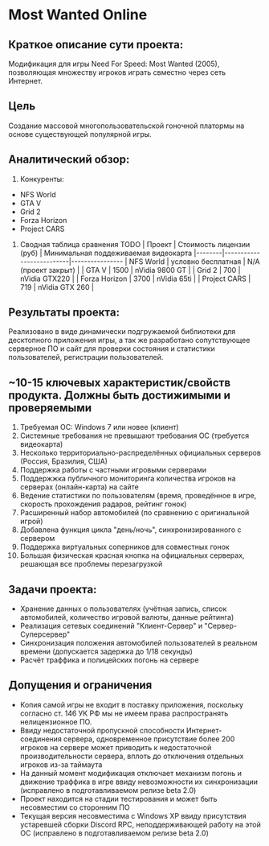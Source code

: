 Most Wanted Online
==================

## Краткое описание сути проекта:
Модификация для игры Need For Speed: Most Wanted (2005), позволяющая множеству игроков играть свместно через сеть Интернет.

## Цель
Создание массовой многопользовательской гоночной платормы на основе существующей популярной игры.

## Аналитический обзор:
1. Конкуренты:
* NFS World
* GTA V
* Grid 2
* Forza Horizon
* Project CARS
1. Сводная таблица сравнения 
TODO
| Проект | Стоимость лицензии (руб) | Минимальная поддеживаемая видеокарта
|--------|--------------------------|----------------
| NFS World | условно бесплатная | N/A (проект закрыт) |
| GTA V | 1500 | nVidia 9800 GT |
| Grid 2 | 700 | nVidia GTX220 |
| Forza Horizon | 3700 | nVidia 65ti |
| Project CARS | 719 | nVidia GTX 260 |

## Результаты проекта:
Реализовано в виде динамически подгружаемой библиотеки для десктопного приложения игры, а так же разработано сопутствующее серверное ПО и сайт для проверки состояния и статистики пользователей, регистрации пользователей.

## ~10-15 ключевых характеристик/свойств продукта. Должны быть достижимыми и проверяемыми
1. Требуемая ОС: Windows 7 или новее (клиент)
2. Системные требования не превышают требования ОС (требуется видеокарта)
3. Несколько территориально-распределённых официальных серверов (Россия, Бразилия, США)
4. Поддержка работы с частными игровыми серверами
5. Поддержжка публичного мониторинга количества игроков на серверах (онлайн-карта) на сайте
6. Ведение статистики по пользователям (время, проведённое в игре, скорость прохождения радаров, рейтинг гонок)
7. Расширенный набор автомобилей (по сравнению с оригинальной игрой)
8. Добавлена функция цикла "день/ночь", синхронизированного с сервером
9. Поддержка виртуальных соперников для совместных гонок
10. Большая физическая красная кнопка на официальных серверах, решающая все проблемы перезагрузкой

## Задачи проекта:
* Хранение данных о пользователях (учётная запись, список автомобилей, количество игровой валюты, данные рейтинга)
* Реализация сетевых соединений "Клиент-Сервер" и "Сервер-Суперсервер"
* Синхронизация положения автомобилей пользователей в реальном времени (допускается задержка до 1/18 секунды)
* Расчёт траффика и полицейских погонь на сервере

## Допущения и ограничения
* Копия самой игры не входит в поставку приложения, поскольку согласно ст. 146 УК РФ мы не имеем права распространять нелицензионное ПО.
* Ввиду недостаточной пропускной способности Интернет-соединения сервера, одновременное присутствие более 200 игроков на сервере может приводить к недостаточной производительности сервера, вплоть до отключения отдельных игроков из-за таймаута
* На данный момент модификация отключает механизм погонь и движение траффика в игре ввиду невозможности их синхронизации (исправлено в подготавливаемом релизе beta 2.0)
* Проект находится на стадии тестирования и может быть несовместим со сторонним ПО
* Текущая версия несовместима с Windows XP ввиду присутствия устаревшей сборки Discord RPC, неподдерживающей работу на этой ОС (исправлено в подготавливаемом релизе beta 2.0)
